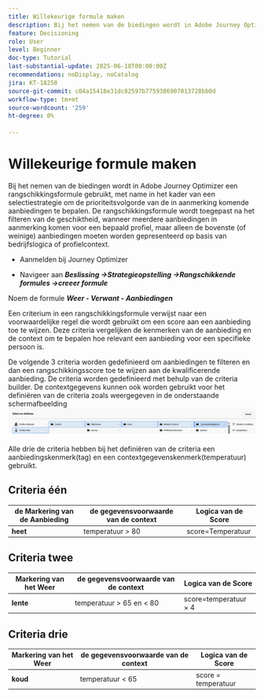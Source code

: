 ```yaml
---
title: Willekeurige formule maken
description: Bij het nemen van de biedingen wordt in Adobe Journey Optimizer een rangschikkingsformule gebruikt, met name in het kader van een selectiestrategie om de prioriteitsvolgorde van de in aanmerking komende aanbiedingen te bepalen.
feature: Decisioning
role: User
level: Beginner
doc-type: Tutorial
last-substantial-update: 2025-06-10T00:00:00Z
recommendations: noDisplay, noCatalog
jira: KT-18258
source-git-commit: c04a15418e31dc82597b7759386907013728bb0d
workflow-type: tm+mt
source-wordcount: '259'
ht-degree: 0%

---
```


# Willekeurige formule maken

Bij het nemen van de biedingen wordt in Adobe Journey Optimizer een rangschikkingsformule gebruikt, met name in het kader van een selectiestrategie om de prioriteitsvolgorde van de in aanmerking komende aanbiedingen te bepalen. De rangschikkingsformule wordt toegepast na het filteren van de geschiktheid, wanneer meerdere aanbiedingen in aanmerking komen voor een bepaald profiel, maar alleen de bovenste (of weinige) aanbiedingen moeten worden gepresenteerd op basis van bedrijfslogica of profielcontext.

* Aanmelden bij Journey Optimizer

* Navigeer aan _&#x200B;**Beslissing ->Strategieopstelling ->Rangschikkende formules ->creeer formule**&#x200B;_

Noem de formule _&#x200B;**Weer - Verwant - Aanbiedingen**&#x200B;_



Een criterium in een rangschikkingsformule verwijst naar een voorwaardelijke regel die wordt gebruikt om een score aan een aanbieding toe te wijzen. Deze criteria vergelijken de kenmerken van de aanbieding en de context om te bepalen hoe relevant een aanbieding voor een specifieke persoon is.

De volgende 3 criteria worden gedefinieerd om aanbiedingen te filteren en dan een rangschikkingsscore toe te wijzen aan de kwalificerende aanbieding. De criteria worden gedefinieerd met behulp van de criteria builder. De contextgegevens kunnen ook worden gebruikt voor het definiëren van de criteria zoals weergegeven in de onderstaande schermafbeelding
![ context-gegevens ](assets/context-data.png)

Alle drie de criteria hebben bij het definiëren van de criteria een aanbiedingskenmerk(tag) en een contextgegevenskenmerk(temperatuur) gebruikt.

## Criteria één

| **de Markering van de Aanbieding** | **de gegevensvoorwaarde van de context** | **Logica van de Score** |
|------------------|---------------------|-------------------------------------|
| **heet** | temperatuur > 80 | score=Temperatuur |


## Criteria twee

| **Markering van het Weer** | **de gegevensvoorwaarde van de context** | **Logica van de Score** |
|------------------|---------------------------|----------------------------------------------|
| **lente** | temperatuur > 65 en &lt; 80 | score=temperatuur × 4 |

## Criteria drie

| **Markering van het Weer** | **de gegevensvoorwaarde van de context** | **Logica van de Score** |
|------------------|---------------------------|----------------------------------------------|
| **koud** | temperatuur &lt; 65 | score = temperatuur |
